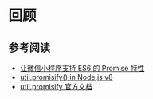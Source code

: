 回顾
========

## 参考阅读

* [让微信小程序支持 ES6 的 Promise 特性](https://haojen.github.io/2016/11/23/wechat-app-promise/)
* [util.promisify() in Node.js v8](http://farzicoder.com/util-promisify-in-Node-js-v8/)
* [util.promisify 官方文档](https://nodejs.org/dist/latest-v8.x/docs/api/util.html#util_util_promisify_original)